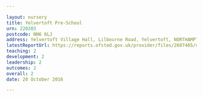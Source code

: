 ```yaml
---

layout: nursery
title: Yelvertoft Pre-School
urn: 220203
postcode: NN6 6LJ
address: Yelvertoft Village Hall, Lilbourne Road, Yelvertoft, NORTHAMPTON, NN6 6LJ
latestReportUrl: https://reports.ofsted.gov.uk/provider/files/2607465/urn/220203.pdf
teaching: 2
development: 2
leadership: 2
outcomes: 2
overall: 2
date: 20 October 2016

---
```

